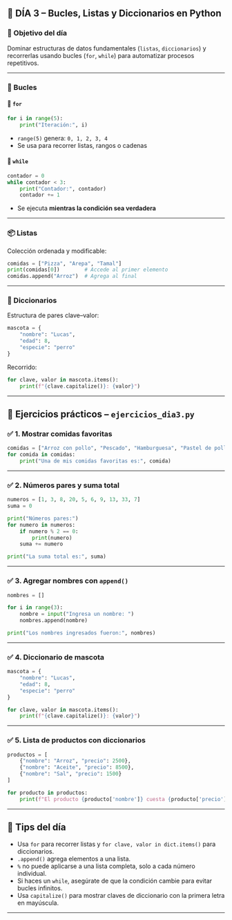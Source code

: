 ## 📘 DÍA 3 – Bucles, Listas y Diccionarios en Python

### 🎯 Objetivo del día  
Dominar estructuras de datos fundamentales (`listas`, `diccionarios`) y recorrerlas usando bucles (`for`, `while`) para automatizar procesos repetitivos.

---

### 🔁 Bucles

#### 🔹 `for`
```python
for i in range(5):
    print("Iteración:", i)
```
- `range(5)` genera: `0, 1, 2, 3, 4`
- Se usa para recorrer listas, rangos o cadenas

#### 🔹 `while`
```python
contador = 0
while contador < 3:
    print("Contador:", contador)
    contador += 1
```
- Se ejecuta **mientras la condición sea verdadera**

---

### 📦 Listas
Colección ordenada y modificable:
```python
comidas = ["Pizza", "Arepa", "Tamal"]
print(comidas[0])        # Accede al primer elemento
comidas.append("Arroz")  # Agrega al final
```

---

### 🔑 Diccionarios
Estructura de pares clave–valor:
```python
mascota = {
    "nombre": "Lucas",
    "edad": 8,
    "especie": "perro"
}
```

Recorrido:
```python
for clave, valor in mascota.items():
    print(f"{clave.capitalize()}: {valor}")
```

---

## 🧪 Ejercicios prácticos – `ejercicios_dia3.py`

### ✅ 1. Mostrar comidas favoritas
```python
comidas = ["Arroz con pollo", "Pescado", "Hamburguesa", "Pastel de pollo", "Pizza"]
for comida in comidas:
    print("Una de mis comidas favoritas es:", comida)
```

---

### ✅ 2. Números pares y suma total
```python
numeros = [1, 3, 8, 20, 5, 6, 9, 13, 33, 7]
suma = 0

print("Números pares:")
for numero in numeros:
    if numero % 2 == 0:
        print(numero)
    suma += numero

print("La suma total es:", suma)
```

---

### ✅ 3. Agregar nombres con `append()`
```python
nombres = []

for i in range(3):
    nombre = input("Ingresa un nombre: ")
    nombres.append(nombre)

print("Los nombres ingresados fueron:", nombres)
```

---

### ✅ 4. Diccionario de mascota
```python
mascota = {
    "nombre": "Lucas",
    "edad": 8,
    "especie": "perro"
}

for clave, valor in mascota.items():
    print(f"{clave.capitalize()}: {valor}")
```

---

### ✅ 5. Lista de productos con diccionarios
```python
productos = [
    {"nombre": "Arroz", "precio": 2500},
    {"nombre": "Aceite", "precio": 8500},
    {"nombre": "Sal", "precio": 1500}
]

for producto in productos:
    print(f"El producto {producto['nombre']} cuesta {producto['precio']}")
```

---

## 🧠 Tips del día

- Usa `for` para recorrer listas y `for clave, valor in dict.items()` para diccionarios.
- `.append()` agrega elementos a una lista.
- `%` no puede aplicarse a una lista completa, solo a cada número individual.
- Si haces un `while`, asegúrate de que la condición cambie para evitar bucles infinitos.
- Usa `capitalize()` para mostrar claves de diccionario con la primera letra en mayúscula.

---


